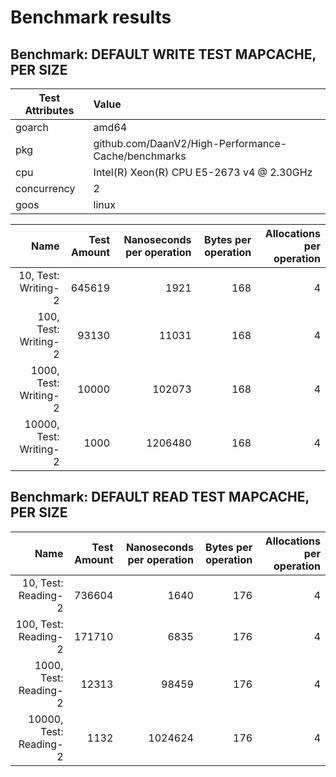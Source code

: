 # Benchmark results

## Benchmark: DEFAULT WRITE TEST MAPCACHE, PER SIZE 

|Test Attributes|Value|
|---------------|:-----|
|goarch|amd64|
|pkg|github.com/DaanV2/High-Performance-Cache/benchmarks|
|cpu|Intel(R) Xeon(R) CPU E5-2673 v4 @ 2.30GHz|
|concurrency|2|
|goos|linux|

|Name|Test Amount|Nanoseconds per operation|Bytes per operation|Allocations per operation|
|----:|---:|---:|---:|---:|
|10, Test: Writing-2|645619|1921|168|4|
|100, Test: Writing-2|93130|11031|168|4|
|1000, Test: Writing-2|10000|102073|168|4|
|10000, Test: Writing-2|1000|1206480|168|4|

## Benchmark: DEFAULT READ TEST MAPCACHE, PER SIZE 

|Name|Test Amount|Nanoseconds per operation|Bytes per operation|Allocations per operation|
|----:|---:|---:|---:|---:|
|10, Test: Reading-2|736604|1640|176|4|
|100, Test: Reading-2|171710|6835|176|4|
|1000, Test: Reading-2|12313|98459|176|4|
|10000, Test: Reading-2|1132|1024624|176|4|

